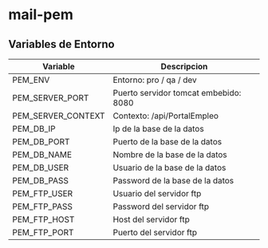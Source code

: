 # mail-pem
 
Variables de Entorno
---------------------

| Variable | Descripcion | 
| ------ | ------ |  
| PEM_ENV | Entorno: pro / qa  / dev | 
| PEM_SERVER_PORT | Puerto servidor tomcat embebido: 8080 | 
| PEM_SERVER_CONTEXT | Contexto: /api/PortalEmpleo | 
| PEM_DB_IP | Ip de la base de la datos | 
| PEM_DB_PORT | Puerto de la base de la datos | 
| PEM_DB_NAME | Nombre de la base de la datos | 
| PEM_DB_USER | Usuario de la base de la datos |
| PEM_DB_PASS | Password de la base de la datos |
| PEM_FTP_USER | Usuario del servidor ftp |
| PEM_FTP_PASS | Password del servidor ftp |
| PEM_FTP_HOST | Host del servidor ftp |
| PEM_FTP_PORT | Puerto del servidor ftp |